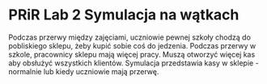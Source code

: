 # PRiR Lab 2 Symulacja na wątkach
Podczas przerwy między zajęciami, uczniowie pewnej szkoły chodzą do pobliskiego sklepu, żeby kupić sobie coś do jedzenia.
Podczas przerwy w szkole, pracownicy sklepu mają więcej pracy. Muszą otworzyć więcej kas aby obsłużyć wszystkich klientów.
Symulacja przedstawia kasy w sklepie - normalnie lub kiedy uczniowie mają przerwę.